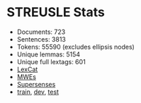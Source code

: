 STREUSLE Stats
==============

* Documents:           723
* Sentences:           3813
* Tokens:              55590 (excludes ellipsis nodes)
* Unique lemmas:       5154
* Unique full lextags: 601
* [LexCat](LEXCAT.txt)
* [MWEs](MWES.txt)
* [Supersenses](SUPERSENSES.txt)
* [train](train/STATS.md), [dev](dev/STATS.md), [test](test/STATS.md)
